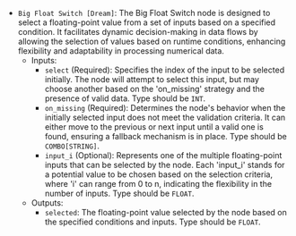 - `Big Float Switch [Dream]`: The Big Float Switch node is designed to select a floating-point value from a set of inputs based on a specified condition. It facilitates dynamic decision-making in data flows by allowing the selection of values based on runtime conditions, enhancing flexibility and adaptability in processing numerical data.
    - Inputs:
        - `select` (Required): Specifies the index of the input to be selected initially. The node will attempt to select this input, but may choose another based on the 'on_missing' strategy and the presence of valid data. Type should be `INT`.
        - `on_missing` (Required): Determines the node's behavior when the initially selected input does not meet the validation criteria. It can either move to the previous or next input until a valid one is found, ensuring a fallback mechanism is in place. Type should be `COMBO[STRING]`.
        - `input_i` (Optional): Represents one of the multiple floating-point inputs that can be selected by the node. Each 'input_i' stands for a potential value to be chosen based on the selection criteria, where 'i' can range from 0 to n, indicating the flexibility in the number of inputs. Type should be `FLOAT`.
    - Outputs:
        - `selected`: The floating-point value selected by the node based on the specified conditions and inputs. Type should be `FLOAT`.
